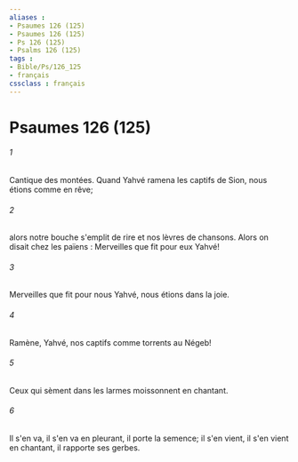 ```yaml
---
aliases : 
- Psaumes 126 (125)
- Psaumes 126 (125)
- Ps 126 (125)
- Psalms 126 (125)
tags : 
- Bible/Ps/126_125
- français
cssclass : français
---
```


# Psaumes 126 (125)

###### 1
Cantique des montées. Quand Yahvé ramena les captifs de Sion, nous étions comme en rêve;
###### 2
alors notre bouche s'emplit de rire et nos lèvres de chansons. Alors on disait chez les païens : Merveilles que fit pour eux Yahvé!
###### 3
Merveilles que fit pour nous Yahvé, nous étions dans la joie.
###### 4
Ramène, Yahvé, nos captifs comme torrents au Négeb!
###### 5
Ceux qui sèment dans les larmes moissonnent en chantant.
###### 6
Il s'en va, il s'en va en pleurant, il porte la semence; il s'en vient, il s'en vient en chantant, il rapporte ses gerbes.
